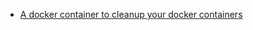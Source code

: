 * [A docker container to cleanup your docker containers](/journal/a-docker-container-to-cleanup-your-docker-containers.html)
